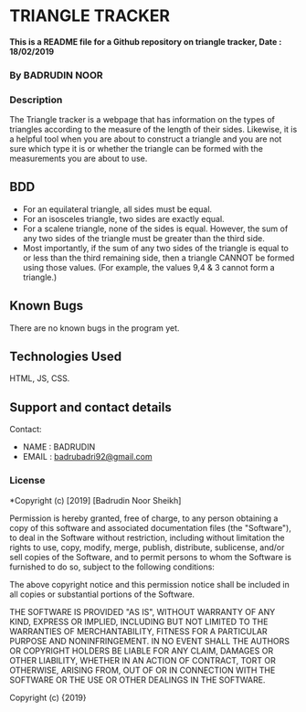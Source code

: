 # TRIANGLE TRACKER
#### This is a README file for a Github repository on triangle tracker, Date : 18/02/2019

### By **BADRUDIN NOOR**

### Description
The Triangle tracker is a webpage that has information on the types of triangles according to the measure of the length of their sides. Likewise, it is a helpful tool when you are about to construct a triangle and you are not sure which type it is or whether the triangle can be formed with the measurements you are about to use.

## BDD
* For an equilateral triangle, all sides must be equal.
* For an isosceles triangle, two sides are exactly equal.
* For a scalene triangle, none of the sides is equal. However, the sum of any two sides of the triangle must be greater than the third side.
* Most importantly, if the sum of any two sides of the triangle is equal to or less than the third remaining side, then a triangle CANNOT be formed using those values. (For example, the values 9,4 & 3 cannot form a triangle.)


## Known Bugs
There are no known bugs in the program yet.

## Technologies Used
HTML, JS, CSS.
## Support and contact details
Contact:
* NAME : BADRUDIN
* EMAIL : badrubadri92@gmail.com
### License
*Copyright (c) [2019] [Badrudin Noor Sheikh]

Permission is hereby granted, free of charge, to any person obtaining a copy
of this software and associated documentation files (the "Software"), to deal
in the Software without restriction, including without limitation the rights
to use, copy, modify, merge, publish, distribute, sublicense, and/or sell
copies of the Software, and to permit persons to whom the Software is
furnished to do so, subject to the following conditions:

The above copyright notice and this permission notice shall be included in all
copies or substantial portions of the Software.

THE SOFTWARE IS PROVIDED "AS IS", WITHOUT WARRANTY OF ANY KIND, EXPRESS OR
IMPLIED, INCLUDING BUT NOT LIMITED TO THE WARRANTIES OF MERCHANTABILITY,
FITNESS FOR A PARTICULAR PURPOSE AND NONINFRINGEMENT. IN NO EVENT SHALL THE
AUTHORS OR COPYRIGHT HOLDERS BE LIABLE FOR ANY CLAIM, DAMAGES OR OTHER
LIABILITY, WHETHER IN AN ACTION OF CONTRACT, TORT OR OTHERWISE, ARISING FROM,
OUT OF OR IN CONNECTION WITH THE SOFTWARE OR THE USE OR OTHER DEALINGS IN THE
SOFTWARE.

Copyright (c) {2019}

